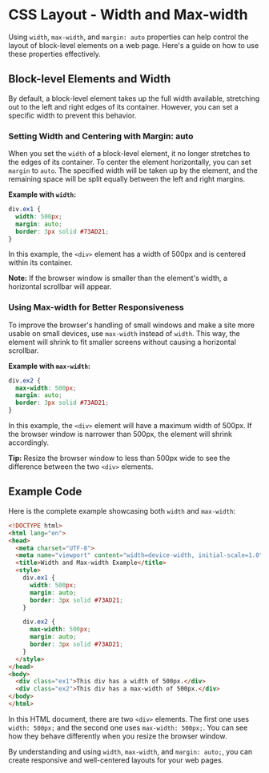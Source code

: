 # CSS Layout - Width and Max-width

Using `width`, `max-width`, and `margin: auto` properties can help control the layout of block-level elements on a web page. Here's a guide on how to use these properties effectively.

## Block-level Elements and Width

By default, a block-level element takes up the full width available, stretching out to the left and right edges of its container. However, you can set a specific width to prevent this behavior.

### Setting Width and Centering with Margin: auto

When you set the `width` of a block-level element, it no longer stretches to the edges of its container. To center the element horizontally, you can set `margin` to `auto`. The specified width will be taken up by the element, and the remaining space will be split equally between the left and right margins.

**Example with `width`:**

```css
div.ex1 {
  width: 500px;
  margin: auto;
  border: 3px solid #73AD21;
}
```

In this example, the `<div>` element has a width of 500px and is centered within its container.

**Note:** If the browser window is smaller than the element's width, a horizontal scrollbar will appear.

### Using Max-width for Better Responsiveness

To improve the browser's handling of small windows and make a site more usable on small devices, use `max-width` instead of `width`. This way, the element will shrink to fit smaller screens without causing a horizontal scrollbar.

**Example with `max-width`:**

```css
div.ex2 {
  max-width: 500px;
  margin: auto;
  border: 3px solid #73AD21;
}
```

In this example, the `<div>` element will have a maximum width of 500px. If the browser window is narrower than 500px, the element will shrink accordingly.

**Tip:** Resize the browser window to less than 500px wide to see the difference between the two `<div>` elements.

## Example Code

Here is the complete example showcasing both `width` and `max-width`:

```html
<!DOCTYPE html>
<html lang="en">
<head>
  <meta charset="UTF-8">
  <meta name="viewport" content="width=device-width, initial-scale=1.0">
  <title>Width and Max-width Example</title>
  <style>
    div.ex1 {
      width: 500px;
      margin: auto;
      border: 3px solid #73AD21;
    }

    div.ex2 {
      max-width: 500px;
      margin: auto;
      border: 3px solid #73AD21;
    }
  </style>
</head>
<body>
  <div class="ex1">This div has a width of 500px.</div>
  <div class="ex2">This div has a max-width of 500px.</div>
</body>
</html>
```

In this HTML document, there are two `<div>` elements. The first one uses `width: 500px;` and the second one uses `max-width: 500px;`. You can see how they behave differently when you resize the browser window.

By understanding and using `width`, `max-width`, and `margin: auto;`, you can create responsive and well-centered layouts for your web pages.
